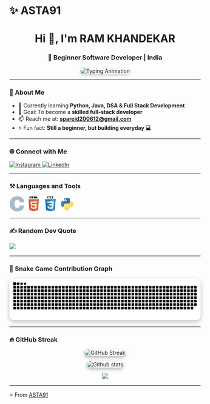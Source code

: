 # ✨ ASTA91  

<h1 align="center">Hi 👋, I'm RAM KHANDEKAR</h1>
<h3 align="center">🚀 Beginner Software Developer | India</h3>

<p align="center">
  <img src="https://github.com/user-attachments/assets/1f42f5ab-19f5-4b5f-a17f-363b214af594" 
       alt="Typing Animation" 
       width="280" 
       style="border-radius:15px; box-shadow:0 3px 8px rgba(0,0,0,0.2);" />
</p>

---

### 💫 About Me
- 🌱 Currently learning **Python, Java, DSA & Full Stack Development**  
- 🎯 Goal: To become a **skilled full-stack developer**  
- 📫 Reach me at: **spareid200612@gmail.com**  
- ⚡ Fun fact: **Still a beginner, but building everyday 💻**  

---

### 🌐 Connect with Me
<p align="left">
<a href="https://instagram.com/ram_k_72" target="_blank">
  <img src="https://img.shields.io/badge/Instagram-%23E4405F.svg?logo=Instagram&logoColor=white" alt="Instagram"/>
</a>
<a href="http://www.linkedin.com/in/ram-khandekar" target="_blank">
  <img src="https://img.shields.io/badge/LinkedIn-%230077B5.svg?logo=linkedin&logoColor=white" alt="LinkedIn"/>
</a>
</p>

---

### ⚒️ Languages and Tools
<p>
  <img src="https://raw.githubusercontent.com/devicons/devicon/master/icons/c/c-original.svg" alt="C" width="40" height="40"/> 
  <img src="https://raw.githubusercontent.com/devicons/devicon/master/icons/html5/html5-original-wordmark.svg" alt="HTML5" width="40" height="40"/> 
  <img src="https://raw.githubusercontent.com/devicons/devicon/master/icons/css3/css3-original-wordmark.svg" alt="CSS3" width="40" height="40"/> 
  <img src="https://raw.githubusercontent.com/devicons/devicon/master/icons/python/python-original.svg" alt="Python" width="40" height="40"/> 
</p>

---

### ✍️ Random Dev Quote
![](https://quotes-github-readme.vercel.app/api?type=horizontal&theme=radical)

---

### 🐍 Snake Game Contribution Graph
<div align="center">
  <img src="https://github.com/Platane/snk/raw/output/github-contribution-grid-snake.svg" 
       alt="Snake animation" 
       style="max-width: 100%; border-radius:12px; box-shadow:0 4px 12px rgba(0,0,0,0.25);" />
</div>

---

### 🔥 GitHub Streak
<p align="center">
  <img src="https://github-readme-streak-stats.herokuapp.com/?user=ASTA91-GIT&theme=earth&border_radius=15" 
       alt="GitHub Streak" 
       style="border-radius:15px; box-shadow:0 4px 10px rgba(0,0,0,0.3);" />
<p align ="center">
  <img src ="https://github-readme-stats.vercel.app/api?username=ASTA91-GIT&show_icons=true&theme=radical"
    alt ="Github stats"
    style="border-radius:15px; box-shadow:0 4px 10px rgba(0,0,0,0.3);"/>
</p>
<p align="center">
  <a href="https://github.com/anuraghazra/github-readme-stats">
    <img src="https://github-readme-stats.vercel.app/api/top-langs/?username=ASTA91-GIT&layout=donut&theme=dark" />
  </a>
</p>


---

⭐ From [ASTA91](https://github.com/ASTA91-GIT)  


